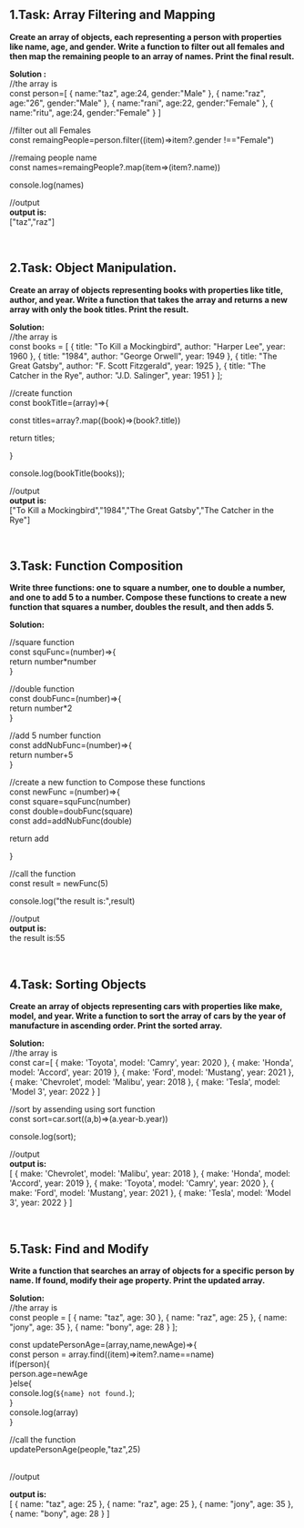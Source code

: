 ## 1.Task: Array Filtering and Mapping

**Create an array of objects, each representing a person with properties like name, age, and gender. Write a function to filter out all females and then map the remaining people to an array of names. Print the final result.**

**Solution :**</br>
//the array is </br>
const person=[
    {
        name:"taz",
        age:24,
        gender:"Male"
    },
    {
        name:"raz",
        age:"26",
        gender:"Male"
    },
    {
        name:"rani",
        age:22,
        gender:"Female"
    },
    {
        name:"ritu",
        age:24,
        gender:"Female"
    }
]

//filter out all Females </br>
const remaingPeople=person.filter((item)=>item?.gender !=="Female")

//remaing people name </br>
const names=remaingPeople?.map(item=>(item?.name))

console.log(names)

//output </br>
**output is:**</br>
["taz","raz"]

</br>

## 2.Task: Object Manipulation.
**Create an array of objects representing books with properties like title, author, and year. Write a function that takes the array and returns a new array with only the book titles. Print the result.**

**Solution:**</br>
//the array is</br>
const books = [
    {
        title: "To Kill a Mockingbird",
        author: "Harper Lee",
        year: 1960
    },
    {
        title: "1984",
        author: "George Orwell",
        year: 1949
    },
    {
        title: "The Great Gatsby",
        author: "F. Scott Fitzgerald",
        year: 1925
    },
    {
        title: "The Catcher in the Rye",
        author: "J.D. Salinger",
        year: 1951
    }
];

//create function</br>
const bookTitle=(array)=>{

const titles=array?.map((book)=>(book?.title))


return titles;

}

console.log(bookTitle(books));

//output </br>
**output is:**</br>
["To Kill a Mockingbird","1984","The Great Gatsby","The Catcher in the Rye"]

</br>

## 3.Task: Function Composition

**Write three functions: one to square a number, one to double a number, and one to add 5 to a number. Compose these functions to create a new function that squares a number, doubles the result, and then adds 5.**

**Solution:**

//square function </br>
const squFunc=(number)=>{</br>
return number*number
</br>
}

//double function </br>
const doubFunc=(number)=>{</br>
return number*2
</br>
}

//add 5 number function </br>
const addNubFunc=(number)=>{</br>
return number+5
</br>
}

//create a new function to Compose these functions</br>
const newFunc =(number)=>{</br>
    const square=squFunc(number)</br>
    const double=doubFunc(square)</br>
    const add=addNubFunc(double)</br>

return add

}

//call the function </br>
const result = newFunc(5)

console.log("the result is:",result)

//output</br>
**output is:**</br>
the result is:55

</br>

## 4.Task: Sorting Objects

**Create an array of objects representing cars with properties like make, model, and year. Write a function to sort the array of cars by the year of manufacture in ascending order. Print the sorted array.**

**Solution:**</br>
//the array is </br>
const car=[
    { make: 'Toyota', model: 'Camry', year: 2020 },
    { make: 'Honda', model: 'Accord', year: 2019 },
    { make: 'Ford', model: 'Mustang', year: 2021 },
    { make: 'Chevrolet', model: 'Malibu', year: 2018 },
    { make: 'Tesla', model: 'Model 3', year: 2022 }
]

//sort by assending using sort function </br>
const sort=car.sort((a,b)=>(a.year-b.year))

console.log(sort);

//output </br>
**output is:**</br>
[
  { make: 'Chevrolet', model: 'Malibu', year: 2018 },
  { make: 'Honda', model: 'Accord', year: 2019 },
  { make: 'Toyota', model: 'Camry', year: 2020 },
  { make: 'Ford', model: 'Mustang', year: 2021 },
  { make: 'Tesla', model: 'Model 3', year: 2022 }
]

</br>

## 5.Task: Find and Modify

**Write a function that searches an array of objects for a specific person by name. If found, modify their age property. Print the updated array.**

**Solution:**</br>
//the array is</br>
const people = [
    { name: "taz", age: 30 },
    { name: "raz", age: 25 },
    { name: "jony", age: 35 },
    { name: "bony", age: 28 }
];


const updatePersonAge=(array,name,newAge)=>{
</br>
    const person = array.find((item)=>item?.name==name)
</br>
    if(person){</br>
        person.age=newAge</br>
    }else{</br>
        console.log(`${name} not found.`);</br>
    }
</br>
    console.log(array)</br>
}

//call the function </br>
updatePersonAge(people,"taz",25)

</br>
//output </br>

**output is:**</br>
[
    { name: "taz", age: 25 },
    { name: "raz", age: 25 },
    { name: "jony", age: 35 },
    { name: "bony", age: 28 }
]


